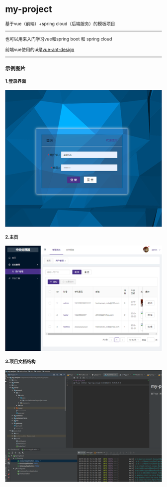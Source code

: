 # my-project
基于vue（前端）+spring cloud（后端服务）的模板项目

---

也可以用来入门学习vue和spring boot 和 spring cloud

前端vue使用的ui是[vue-ant-design](https://vue.ant.design)

***

### 示例图片
#### 1.登录界面

![Image text](https://raw.githubusercontent.com/a497556016/my-project/master/web-client/src/assets/sample/login.jpg)
#### 2.主页

![Image text](https://github.com/a497556016/my-project/blob/master/web-client/src/assets/sample/index.jpg?raw=true)
#### 3.项目文档结构

![Image text](https://github.com/a497556016/my-project/blob/master/web-client/src/assets/sample/devloper.jpg?raw=true)
